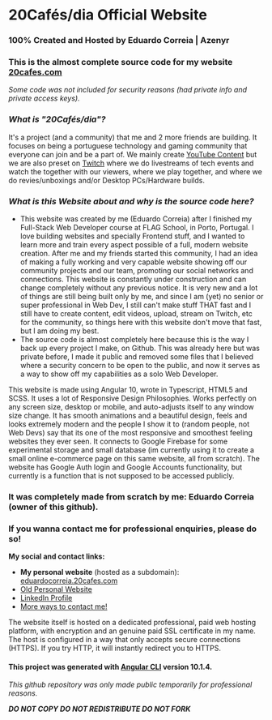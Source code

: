 # 20Cafés/dia Official Website
### 100% Created and Hosted by Eduardo Correia | Azenyr

### This is the almost complete source code for my website [20cafes.com](https://20cafes.com)
*Some code was not included for security reasons (had private info and private access keys).*

### *What is "20Cafés/dia"?*
It's a project (and a community) that me and 2 more friends are building. It focuses on being a portuguese technology and gaming community that everyone can join and be a part of. We mainly create [YouTube Content](https://bit.ly/20cafesyoutube) but we are also preset on [Twitch](https://twitch.tv/20cafespordia) where we do livestreams of tech events and watch the together with our viewers, where we play together, and where we do revies/unboxings and/or Desktop PCs/Hardware builds.

### *What is this Website about and why is the source code here?*
* This website was created by me (Eduardo Correia) after I finished my Full-Stack Web Developer course at FLAG School, in Porto, Portugal.
I love building websites and specially Frontend stuff, and I wanted to learn more and train every aspect possible of a full, modern website creation. After me and my friends started this community, I had an idea of making a fully working and very capable website showing off our community projects and our team, promoting our social networks and connections.
This website is constantly under construction and can change completely without any previous notice. It is very new and a lot of things are still being built only by me, and since I am (yet) no senior or super professional in Web Dev, I still can't make stuff THAT fast and I still have to create content, edit videos, upload, stream on Twitch, etc for the community, so things here with this website don't move that fast, but I am doing my best.
* The source code is almost completely here because this is the way I back up every project I make, on Github. This was already here but was private before, I made it public and removed some files that I believed where a security concern to be open to the public, and now it serves as a way to show off my capabilities as a solo Web Developer.

This website is made using Angular 10, wrote in Typescript, HTML5 and SCSS. It uses a lot of Responsive Design Philosophies. Works perfectly on any screen size, desktop or mobile, and auto-adjusts itself to any window size change. It has smooth animations and a beautiful design, feels and looks extremely modern and the people I show it to (random people, not Web Devs) say that its one of the most responsive and smoothest feeling websites they ever seen.
It connects to Google Firebase for some experimental storage and small database (im currently using it to create a small online e-commerce page on this same website, all from scratch).
The website has Google Auth login and Google Accounts functionality, but currently is a function that is not supposed to be accessed publicly.

### It was completely made from scratch by me: Eduardo Correia (owner of this github).
### If you wanna contact me for professional enquiries, please do so!
**My social and contact links:**
* **My personal website** (hosted as a subdomain): [eduardocorreia.20cafes.com](eduardocorreia.20cafes.com)
* [Old Personal Website](eduardocorreia.epizy.com)
* [LinkedIn Profile](linkedin.com/in/eduardoxcorreia)
* [More ways to contact me!](http://eduardocorreia.20cafes.com/contactspage)

The website itself is hosted on a dedicated professional, paid web hosting platform, with encryption and an genuine paid SSL certificate in my name.
The host is configured in a way that only accepts secure connections (HTTPS). If you try HTTP, it will instantly redirect you to HTTPS.


#### This project was generated with [Angular CLI](https://github.com/angular/angular-cli) version 10.1.4.

*This github repository was only made public temporarily for professional reasons.*

***DO NOT COPY DO NOT REDISTRIBUTE DO NOT FORK***
